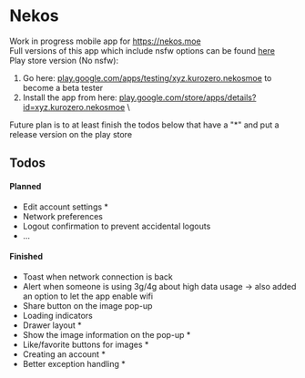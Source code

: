 # Nekos
Work in progress mobile app for https://nekos.moe \
Full versions of this app which include nsfw options can be found [here](https://github.com/KurozeroPB/Nekos/releases) \
Play store version (No nsfw):
1. Go here: [play.google.com/apps/testing/xyz.kurozero.nekosmoe](https://play.google.com/apps/testing/xyz.kurozero.nekosmoe) to become a beta tester
2. Install the app from here: [play.google.com/store/apps/details?id=xyz.kurozero.nekosmoe](https://play.google.com/store/apps/details?id=xyz.kurozero.nekosmoe) \


Future plan is to at least finish the todos below that have a "*" and put a release version on the play store

## Todos
#### Planned
- Edit account settings *
- Network preferences
- Logout confirmation to prevent accidental logouts
- ...

#### Finished
- Toast when network connection is back
- Alert when someone is using 3g/4g about high data usage -> also added an option to let the app enable wifi
- Share button on the image pop-up
- Loading indicators
- Drawer layout *
- Show the image information on the pop-up *
- Like/favorite buttons for images *
- Creating an account *
- Better exception handling *

